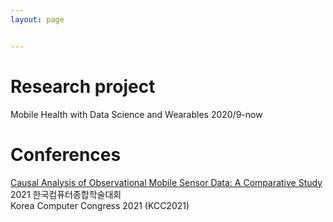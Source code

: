 ```yaml
---
layout: page


---
```

# Research project
Mobile Health with Data Science and Wearables 2020/9-now

# Conferences
[Causal Analysis of Observational Mobile Sensor Data: A Comparative Study](/assets/kcc_2021.pdf) \
2021 한국컴퓨터종합학술대회 \
Korea Computer Congress 2021 (KCC2021)
